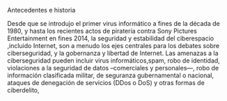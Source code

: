 Antecedentes e historia

Desde que se introdujo el primer virus informático a fines de la década de 1980, y hasta los recientes actos de piratería contra Sony Pictures Entertainment en fines 2014, la seguridad y estabilidad del ciberespacio ,incluido Internet, son a menudo los ejes centrales para los debates sobre ciberseguridad, y la gobernanza y libertad de Internet. Las amenazas a la ciberseguridad pueden incluir virus informáticos,spam, robo de identidad, violaciones a la seguridad de datos –comerciales y personales—, robo de información clasificada militar, de seguranza gubernamental o nacional, ataques de denegación de servicios (DDos o DoS) y otras formas de ciberdelito,

